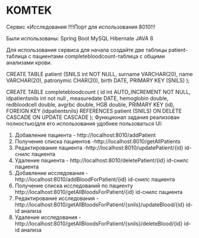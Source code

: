 # KOMTEK
Сервис «Исследования
!!!!Порт для использования 8010!!!

Были использованы:
Spring Boot
MySQL
Hibernate
JAVA 8

Для использования сервиса для начала создайте две таблицы
patient-таблица с пациентами
completebloodcount-таблица с общими анализами крови.

CREATE TABLE patient (SNILS int NOT NULL, surname VARCHAR(20), 
name VARCHAR(20), patronymic CHAR(20), birth DATE, 
PRIMARY KEY (SNILS) ); 

CREATE TABLE completebloodcount ( 
id int AUTO_INCREMENT NOT NULL, 
idpatientsnils int not null , 
measuredate DATE, 
hemoglobin double, 
redbloodcell double, 
avgrbc double, 
HGB double, 
PRIMARY KEY (id), 
FOREIGN KEY (idpatientsnils) 
REFERENCES patient (SNILS) 
ON DELETE CASCADE 
ON UPDATE CASCADE 
);
Функционал задания реализован полностью(для его использования удобнее пользоваться UI:
1. Добавление пациента - http://localhost:8010/addPatient
2. Получение списка пациентов -http://localhost:8010/getAllPatients
3. Редактирование пациента -http://localhost:8010/updatePatient/{id} id-снилс пациента
4. Удаление пациента - http://localhost:8010/deletePatient/{id}    id-снилс пациента
5. Добавление исследования - http://localhost:8010/addBloodForPatient/{id}   id-снилс пациента  
6. Получение списка исследований по пациенту http://localhost:8010/getAllBloodsForPatient/{id}  id-снилс пациента
7. Редактирование исследования - http://localhost:8010/getAllBloodsForPatient/{snils}/updateBlood/{id} id-id анализа
8. Удаление исследования - http://localhost:8010/getAllBloodsForPatient/{snils}/deleteBlood/{id}  id-id анализа


